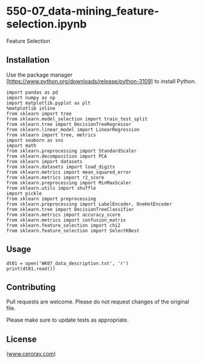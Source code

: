 # 550-07_data-mining_feature-selection.ipynb

Feature Selection

## Installation

Use the package manager [https://www.python.org/downloads/release/python-3109] to install Python.

```
import pandas as pd
import numpy as np
import matplotlib.pyplot as plt
%matplotlib inline
from sklearn import tree
from sklearn.model_selection import train_test_split
from sklearn.tree import DecisionTreeRegressor
from sklearn.linear_model import LinearRegression
from sklearn import tree, metrics
import seaborn as sns
import math
from sklearn.preprocessing import StandardScaler
from sklearn.decomposition import PCA
from sklearn import datasets
from sklearn.datasets import load_digits
from sklearn.metrics import mean_squared_error
from sklearn.metrics import r2_score
from sklearn.preprocessing import MinMaxScaler
from sklearn.utils import shuffle
import pickle
from sklearn import preprocessing
from sklearn.preprocessing import LabelEncoder, OneHotEncoder
from sklearn.tree import DecisionTreeClassifier
from sklearn.metrics import accuracy_score
from sklearn.metrics import confusion_matrix
from sklearn.feature_selection import chi2
from sklearn.feature_selection import SelectKBest
```

## Usage

```
dt01 = open('WK07_data_description.txt', 'r')
print(dt01.read())
```

## Contributing

Pull requests are welcome. Please do not request changes of the original file.

Please make sure to update tests as appropriate.

## License

(www.ceroray.com)
